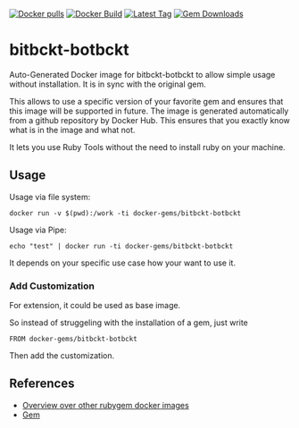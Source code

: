 [![Docker pulls](https://img.shields.io/docker/pulls/rubygem/bitbckt-botbckt.svg)](https://hub.docker.com/r/rubygem/bitbckt-botbckt/)
[![Docker Build](https://img.shields.io/docker/automated/rubygem/bitbckt-botbckt.svg)](https://hub.docker.com/r/rubygem/bitbckt-botbckt/)
[![Latest Tag](https://img.shields.io/github/tag/docker-rubygem/bitbckt-botbckt.svg)](https://hub.docker.com/r/rubygem/bitbckt-botbckt/)
[![Gem Downloads](https://img.shields.io/gem/dt/bitbckt-botbckt.svg)](https://rubygems.org/gems/bitbckt-botbckt/)
# bitbckt-botbckt

Auto-Generated Docker image for bitbckt-botbckt to allow simple usage without installation.
It is in sync with the original gem.

This allows to use a specific version of your favorite gem and ensures that this image will be supported in future.
The image is generated automatically from a github repository by Docker Hub.
This ensures that you exactly know what is in the image and what not.

It lets you use Ruby Tools without the need to install ruby on your machine.

## Usage

Usage via file system:

`docker run -v $(pwd):/work -ti docker-gems/bitbckt-botbckt`

Usage via Pipe:

`echo "test" | docker run -ti docker-gems/bitbckt-botbckt`

It depends on your specific use case how your want to use it.

### Add Customization

For extension, it could be used as base image.

So instead of struggeling with the installation of a gem, just write

`FROM docker-gems/bitbckt-botbckt`

Then add the customization.

## References

 - [Overview over other rubygem docker images](https://github.com/thinkbot/docker-rubygem)
 - [Gem](https://rubygems.org/gems/bitbckt-botbckt/)
